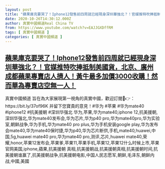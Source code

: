 ```yaml
---
layout: post
title: "蘋果庫克要哭了！Iphone12發售前四周就已經現身深圳華強北？！官媒推特吹捧抵制美國貨，北京、廣州 成都蘋果專賣店人擠人！黃牛最多加價3000收購！然而華為專賣店空無一人！"
date: 2020-10-26T14:30:12.000Z
author: 真實中國頻道Real China TV
from: https://www.youtube.com/watch?v=EAJJGXDffRM
tags: [ 真實中國頻道 ]
categories: [ 真實中國頻道 ]
---
```

<!--1603722612000-->
[蘋果庫克要哭了！Iphone12發售前四周就已經現身深圳華強北？！官媒推特吹捧抵制美國貨，北京、廣州 成都蘋果專賣店人擠人！黃牛最多加價3000收購！然而華為專賣店空無一人！](https://www.youtube.com/watch?v=EAJJGXDffRM)
------

<div>
真實中國頻道 旨在為大家展現第一視角的真實中國，歡迎訂閱💖👉：https://bit.ly/37of96K  并留下您寶貴的意見！#华为 #苹果 #华为mate40 #iphone12 #抗美援朝 #深圳华强北 华为,苹果,华为mate40,iphone 12,抗美援朝,深圳华强北,华为mate40发布会,华为芯片,华为p40 pro,华为mate40pro,华为实验室,朝鲜战争,华为手机,华为mate40 pro plus,华为手机安装google play,华为发布会mate40,华为mate40保时捷,华为p40,华为芯片断供,手机,mate40,huawei,中国,5g,huawei mate40 pro,华为mate40 pro,测评,芯片,huawei mate40,荣耀,honor,苹果12发布会,苹果爹,苹果11,苹果手机,苹果12,苹果12什么时候上市,苹果官网美国,iphone,蘋果,抗美援朝 真相,抗美援朝战,抗美援朝真相,抗美援朝时间,抗美援朝谁赢了,抗美援朝战争,抗美援朝电影,中国人民志愿军,朝鲜,毛泽东,朝鲜内战,中國,美國
</div>
